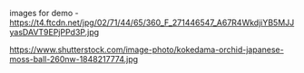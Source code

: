 images for demo - 
https://t4.ftcdn.net/jpg/02/71/44/65/360_F_271446547_A67R4WkdjiYB5MJJyasDAVT9EPjPPd3P.jpg

https://www.shutterstock.com/image-photo/kokedama-orchid-japanese-moss-ball-260nw-1848217774.jpg